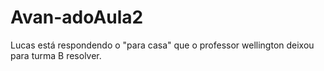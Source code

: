 # Avan-adoAula2
Lucas está respondendo o "para casa" que o professor wellington deixou para turma B resolver.

